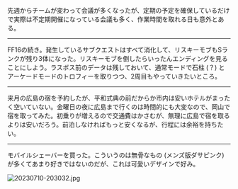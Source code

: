 先週からチームが変わって会議が多くなったが、定期の予定を確保しているだけで実際は不定期開催になっている会議も多く、作業時間を取れる日も意外とある。

---

FF16の続き。発生しているサブクエストはすべて消化して、リスキーモブもSランクが残り3体になった。リスキーモブを倒したらいったんエンディングを見ることにしよう。ラスボス前のデータは残しておいて、通常モードで石柱 (？) とアーケードモードのトロフィーを取りつつ、2周目もやっていきたいところ。

---

来月の広島の宿を予約したが、平和式典の前だからか市内は安いホテルがまったく空いていない。金曜日の夜に広島まで行くのは時間的にも大変なので、岡山で宿を取ってみた。初乗りが増えるので交通費はかさむが、無理に広島で宿を取るよりは安いだろう。前泊しなければもっと安くなるが、行程には余裕を持ちたい。

---

モバイルシェーバーを買った。こういうのは無骨なもの (メンズ版ダサピンク) が多くてあまり好きではないのだが、これは可愛いデザインで好み。

![20230710-203032.jpg](https://ceshmina-photos.s3.ap-northeast-1.amazonaws.com/medium/202307/20230710-203032.jpg)
